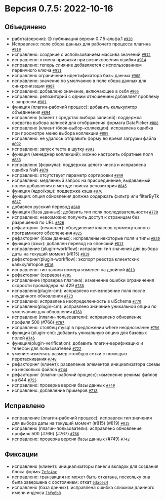 # Версия 0.7.5: 2022-10-16

## Объединено

- работа(версии): 😊 публикация версии 0.7.5-альфа.1 [`#920`](https://github.com/nocobase/nocobase/pull/920)
- Исправлено: поле сбора данных для рабочего процесса плагина [`#919`](https://github.com/nocobase/nocobase/pull/919)
- исправлено: создание с использованием массива значений [`#912`](https://github.com/nocobase/nocobase/pull/912)
- исправлено: отмена привязки при возникновении ошибки [`#914`](https://github.com/nocobase/nocobase/pull/914)
- исправлено: теперь слияние добавляется с использованием первичного ключа [`#911`](https://github.com/nocobase/nocobase/pull/911)
- исправлено ограничение идентификатора базы данных [`#908`](https://github.com/nocobase/nocobase/pull/908)
- исправлено: значение по умолчанию в поле сбора данных для синхронизации [`#907`](https://github.com/nocobase/nocobase/pull/907)
- исправлено: добавлено значение, включающее в себя [`#905`](https://github.com/nocobase/nocobase/pull/905)
- исправлено: репозиторий с одним отношением добавляет проблему с запросом [`#901`](https://github.com/nocobase/nocobase/pull/901)
- функция (плагин-рабочий процесс): добавить калькулятор объединения [`#894`](https://github.com/nocobase/nocobase/pull/894)
- исправлено (клиент / средство выбора записей): поддержка средства выбора записей для отображения формата DataPicker [`#888`](https://github.com/nocobase/nocobase/pull/888)
- исправлено (клиент /блок-выбор-коллекция): исправлена ошибка при просмотре меню выбора коллекции [`#889`](https://github.com/nocobase/nocobase/pull/889)
- исправлено: не удалось отправить форму во время загрузки файла [`#892`](https://github.com/nocobase/nocobase/pull/892)
- исправлено: запуск теста в шутку [`#891`](https://github.com/nocobase/nocobase/pull/891)
- функция (менеджер коллекций): можно настроить обратные поля [`#883`](https://github.com/nocobase/nocobase/pull/883)
- исправлено (формула): поддержка целого числа и исправлена ошибка NaN [`#879`](https://github.com/nocobase/nocobase/pull/879)
- исправлено: отсутствует параметр сортировки [`#849`](https://github.com/nocobase/nocobase/pull/849)
- исправлено: медленный запрос на присоединение, выдаваемый полем добавления в методе поиска репозитория [`#845`](https://github.com/nocobase/nocobase/pull/845)
- функция (ядро/кэш): поддержка кэша [`#876`](https://github.com/nocobase/nocobase/pull/876)
- функция: опция обновления должна содержать фильтр или filterByTk [`#847`](https://github.com/nocobase/nocobase/pull/847)
- добавлен русский перевод [`#840`](https://github.com/nocobase/nocobase/pull/840)
- функция (база данных): добавить тип поля последовательности [`#779`](https://github.com/nocobase/nocobase/pull/779)
- исправлено: невозможно получить доступ к страницам без разрешения по URL [`#826`](https://github.com/nocobase/nocobase/pull/826)
- рефакторинг (resourcer): объединение классов промежуточного программного обеспечения [`#825`](https://github.com/nocobase/nocobase/pull/825)
- рефакторинг (базы данных): исправлены некоторые поля и типы [`#820`](https://github.com/nocobase/nocobase/pull/820)
- функция (язык): добавлен перевод на японский [`#813`](https://github.com/nocobase/nocobase/pull/813)
- исправление (plugin-workflow): исправлен тип значения для выбора даты на текущий момент (#815) [`#819`](https://github.com/nocobase/nocobase/pull/819)
- рефакторинг(plugin-workflow): экспорт реестра клиентских калькуляторов [`#816`](https://github.com/nocobase/nocobase/pull/816)
- исправлено: тип записи номера изменен на двойной [`#810`](https://github.com/nocobase/nocobase/pull/810)
- рефакторинг (сервера) [`#795`](https://github.com/nocobase/nocobase/pull/795)
- исправление (проверка плагина): изменение ошибки ограничения скорости провайдера на 429 [`#788`](https://github.com/nocobase/nocobase/pull/788)
- исправлено(plugin-cm): исправлено исчезновение поля после неудачного обновления [`#773`](https://github.com/nocobase/nocobase/pull/773)
- исправлено: исправлена неопределенность в uiSchema [`#770`](https://github.com/nocobase/nocobase/pull/770)
- исправлено(plugin-cm): исправлено значение уникальной опции по умолчанию для обновления [`#768`](https://github.com/nocobase/nocobase/pull/768)
- исправлено (плагин-пользователи): исправлено обновление профиля 500 (#766) [`#767`](https://github.com/nocobase/nocobase/pull/767)
- исправлено: столбец mysql в предложении where неоднозначен [`#756`](https://github.com/nocobase/nocobase/pull/756)
- функция (plugin-cm): добавить уникальную опцию для базовых полей [`#745`](https://github.com/nocobase/nocobase/pull/745)
- функция(plugin-verification): добавить плагин-верификацию и телефон для пользователей [`#722`](https://github.com/nocobase/nocobase/pull/722)
- умение: изменять размер столбцов сетки с помощью перетаскивания [`#748`](https://github.com/nocobase/nocobase/pull/748)
- рефакторинг (клиент): разделение элементов инициализатора схемы на несколько файлов [`#744`](https://github.com/nocobase/nocobase/pull/744)
- рефакторинг (плагин-рабочий процесс): изменение режима файлов на 644 [`#755`](https://github.com/nocobase/nocobase/pull/755)
- исправлено: проверка версии базы данных [`#749`](https://github.com/nocobase/nocobase/pull/749)
- исправлено: добавление примеров [`#718`](https://github.com/nocobase/nocobase/pull/718)

## Исправлено

- исправление (плагин-рабочий процесс): исправлен тип значения для выбора даты на текущий момент (#815) (#819) [`#815`](https://github.com/nocobase/nocobase/issues/815)
- исправлено (плагин-пользователи): исправлено обновление профиля 500 (#766) (#767) [`#766`](https://github.com/nocobase/nocobase/issues/766)
- исправлено: проверка версии базы данных (#749) [`#742`](https://github.com/nocobase/nocobase/issues/742)

## Фиксации

- исправлено (клиент): инициализаторы панели вкладок для создания блока формы [`7efc4bc`](https://github.com/nocobase/nocobase/commit/7efc4bca0e3c5f2e1c5cd9e1365e77a005f3e108)
- исправлено: транзакция не может быть откатана, поскольку она была завершена с состоянием: откат [`6dacec4`](https://github.com/nocobase/nocobase/commit/6dacec4158103fd165ec2865ea87ed9d3d4ceaa4)
- исправлено (база данных): исправлена ошибка слишком длинного имени индекса [`7bfe6b8`](https://github.com/nocobase/nocobase/commit/7bfe6b8c46bef0183c4703683175561c7fc91aee)
